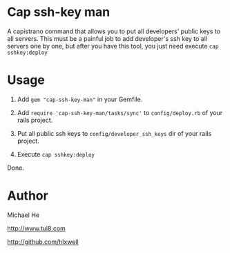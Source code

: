 Cap ssh-key man
===============

A capistrano command that allows you to put all developers' public keys to all servers.
This must be a painful job to add developer's ssh key to all servers one by one,
but after you have this tool, you just need execute `cap sshkey:deploy`

Usage
=====

1. Add `gem "cap-ssh-key-man"` in your Gemfile.

2. Add `require 'cap-ssh-key-man/tasks/sync'` to `config/deploy.rb` of your rails project.

3. Put all public ssh keys to `config/developer_ssh_keys` dir of your rails project.

4. Execute `cap sshkey:deploy`

Done.

Author
======
Michael He

http://www.tui8.com

http://github.com/hlxwell